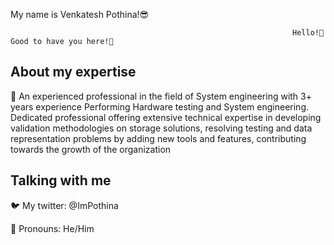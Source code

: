  My name is Venkatesh Pothina!😎
 
                                                                   Hello!👋 Good to have you here!🤗 


About my expertise
------------------------------------------------------------

🤖 An experienced professional in the field of System engineering with 3+ years experience Performing Hardware testing and System engineering. 
   Dedicated professional offering extensive technical expertise in developing validation methodologies on storage solutions, resolving testing and data representation problems by adding new tools and features, contributing towards the growth of the organization


Talking with me
----------------------------------------------------------------------

🐦 My twitter: @ImPothina

💬 Pronouns: He/Him



